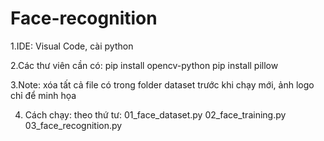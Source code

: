 # Face-recognition
1.IDE: Visual Code, cài python

2.Các thư viên cần có:
  pip install opencv-python
  pip install pillow

3.Note: xóa tất cả file có trong folder dataset trước khi chạy mới, ảnh logo chỉ để minh họa

4. Cách chạy:
theo thứ tư:
  01_face_dataset.py
  02_face_training.py
  03_face_recognition.py

